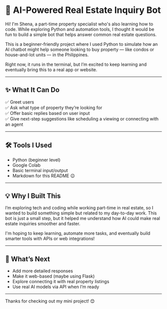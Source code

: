 # 🏡 AI-Powered Real Estate Inquiry Bot

Hi! I'm Shena, a part-time property specialist who's also learning how to code. While exploring Python and automation tools, I thought it would be fun to build a simple bot that helps answer common real estate questions.

This is a beginner-friendly project where I used Python to simulate how an AI chatbot might help someone looking to buy property — like condos or house-and-lot units — in the Philippines.

Right now, it runs in the terminal, but I’m excited to keep learning and eventually bring this to a real app or website.

---

## ✨ What It Can Do

✅ Greet users  
✅ Ask what type of property they’re looking for  
✅ Offer basic replies based on user input  
✅ Give next-step suggestions like scheduling a viewing or connecting with an agent

---

## 🛠 Tools I Used

- Python (beginner level)
- Google Colab
- Basic terminal input/output
- Markdown for this README 😉

---

## 💡 Why I Built This

I’m exploring tech and coding while working part-time in real estate, so I wanted to build something simple but related to my day-to-day work. This bot is just a small step, but it helped me understand how AI could make real estate inquiries smoother and faster.

I'm hoping to keep learning, automate more tasks, and eventually build smarter tools with APIs or web integrations!

---

## 📌 What’s Next

- Add more detailed responses  
- Make it web-based (maybe using Flask)  
- Explore connecting it with real property listings  
- Use real AI models via API when I’m ready

---

Thanks for checking out my mini project! 😊
